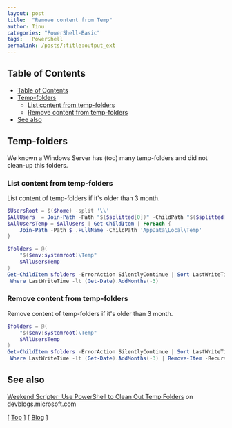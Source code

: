 ```yaml
---
layout: post
title:  "Remove content from Temp"
author: Tinu
categories: "PowerShell-Basic"
tags:   PowerShell
permalink: /posts/:title:output_ext
---
```


## Table of Contents

- [Table of Contents](#table-of-contents)
- [Temp-folders](#temp-folders)
  - [List content from temp-folders](#list-content-from-temp-folders)
  - [Remove content from temp-folders](#remove-content-from-temp-folders)
- [See also](#see-also)

## Temp-folders

We known a Windows Server has (too) many temp-folders and did not clean-up this folders.

### List content from temp-folders

List content of temp-folders if it's older than 3 month.

````powershell
$UsersRoot = $($home) -split '\\'
$AllUsers  = Join-Path -Path "$($splitted[0])" -ChildPath "$($splitted[1])"
$AllUsersTemp = $AllUsers | Get-ChildItem | ForEach { 
    Join-Path -Path $_.FullName -ChildPath 'AppData\Local\Temp' 
}

$folders = @(
    "$($env:systemroot)\Temp"
    $AllUsersTemp 
)
Get-ChildItem $folders -ErrorAction SilentlyContinue | Sort LastWriteTime | 
 Where LastWriteTime -lt (Get-Date).AddMonths(-3)
````

### Remove content from temp-folders

Remove content of temp-folders if it's older than 3 month.

````powershell
$folders = @(
    "$($env:systemroot)\Temp"
    $AllUsersTemp
)
Get-ChildItem $folders -ErrorAction SilentlyContinue | Sort LastWriteTime | 
 Where LastWriteTime -lt (Get-Date).AddMonths(-3) | Remove-Item -Recurse
````

## See also

[Weekend Scripter: Use PowerShell to Clean Out Temp Folders](https://devblogs.microsoft.com/scripting/weekend-scripter-use-powershell-to-clean-out-temp-folders/) on devblogs.microsoft.com

[ [Top](#table-of-contents) ] [ [Blog](../categories.html) ]

